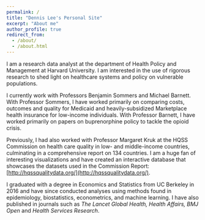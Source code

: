 ```yaml
---
permalink: /
title: "Dennis Lee's Personal Site"
excerpt: "About me"
author_profile: true
redirect_from: 
  - /about/
  - /about.html
---
```


I am a research data analyst at the department of Health Policy and Management at Harvard University. I am interested in the use of rigorous research to shed light on healthcare systems and policy on vulnerable populations. 

I currently work with Professors Benjamin Sommers and Michael Barnett. With Professor Sommers, I have worked primarily on comparing costs, outcomes and quality for Medicaid and heavily-subsidized Marketplace health insurance for low-income individuals. With Professor Barnett, I have worked primarily on papers on buprenorphine policy to tackle the opioid crisis. 

Previously, I had also worked with Professor Margaret Kruk at the HQSS Commission on health care quality in low- and middle-income countries, culminating in a comprehensive report on 134 countries. I am a huge fan of interesting visualizations and have created an interactive database that showcases the datasets used in the Commission Report: [http://hqssqualitydata.org/](http://hqssqualitydata.org/). 

I graduated with a degree in Economics and Statistics from UC Berkeley in 2016 and have since conducted analyses using methods found in epidemiology, biostatistics, econometrics, and machine learning. I have also published in journals such as *The Lancet Global Health, Health Affairs, BMJ Open* and *Health Services Research*. 
